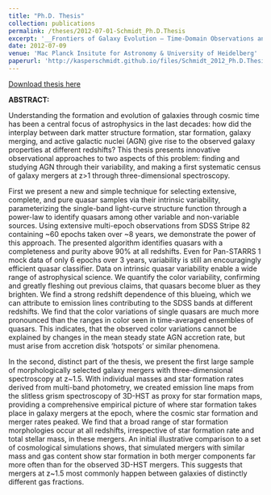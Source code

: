 ```yaml
---
title: "Ph.D. Thesis"
collection: publications
permalink: /theses/2012-07-01-Schmidt_Ph.D.Thesis
excerpt: '__Frontiers of Galaxy Evolution – Time-Domain Observations and 3D Spectroscopy__ Kasper B. Schmidt (2012)'
date: 2012-07-09
venue: 'Mac Planck Insitute for Astronomy & University of Heidelberg'
paperurl: 'http://kasperschmidt.github.io/files/Schmidt_2012_Ph.D.Thesis.pdf'
---
```


[Download thesis here](http://kasperschmidt.github.io/files/Schmidt_2012_Ph.D.Thesis.pdf)

__ABSTRACT:__

Understanding the formation and evolution of galaxies through cosmic time has been a central focus of astrophysics in the last decades: how did the interplay between dark matter structure formation, star formation, galaxy merging, and active galactic nuclei (AGN) give rise to the observed galaxy properties at different redshifts? This thesis presents innovative observational approaches to two aspects of this problem: finding and studying AGN through their variability, and making a first systematic census of galaxy mergers at z>1 through three-dimensional spectroscopy.First we present a new and simple technique for selecting extensive, complete, and pure quasar samples via their intrinsic variability, parameterizing the single-band light-curve structure function through a power-law to identify quasars among other variable and non-variable sources. Using extensive multi-epoch observations from SDSS Stripe 82 containing ~60 epochs taken over ~8 years, we demonstrate the power of this approach. The presented algorithm identifies quasars with a completeness and purity above 90% at all redshifts. Even for Pan-STARRS 1 mock data of only 6 epochs over 3 years, variability is still an encouragingly efficient quasar classifier. Data on intrinsic quasar variability enable a wide range of astrophysical science. We quantify the color variability, confirming and greatly fleshing out previous claims, that quasars become bluer as they brighten. We find a strong redshift dependence of this blueing, which we can attribute to emission lines contributing to the SDSS bands at different redshifts. We find that the color variations of single quasars are much more pronounced than the ranges in color seen in time-averaged ensembles of quasars. This indicates, that the observed color variations cannot be explained by changes in the mean steady state AGN accretion rate, but must arise from accretion disk ‘hotspots’ or similar phenomena.In the second, distinct part of the thesis, we present the first large sample of morphologically selected galaxy mergers with three-dimensional spectroscopy at z~1.5. With individual masses and star formation rates derived from multi-band photometry, we created emission line maps from the slitless grism spectroscopy of 3D-HST as proxy for star formation maps, providing a comprehensive empirical picture of where star formation takes place in galaxy mergers at the epoch, where the cosmic star formation and merger rates peaked. We find that a broad range of star formation morphologies occur at all redshifts, irrespective of star formation rate and total stellar mass, in these mergers. An initial illustrative comparison to a set of cosmological simulations shows, that simulated mergers with similar mass and gas content show star formation in both merger components far more often than for the observed 3D-HST mergers. This suggests that mergers at z~1.5 most commonly happen between galaxies of distinctly different gas fractions.
